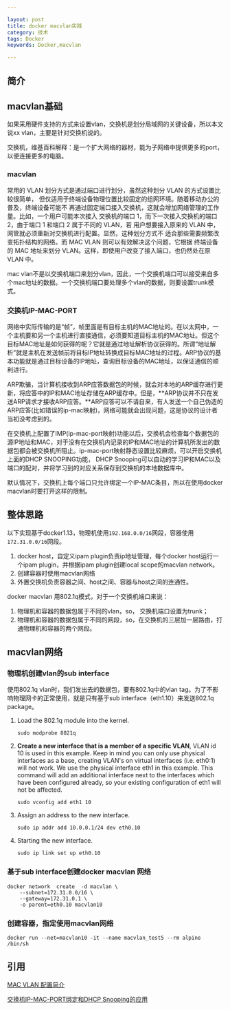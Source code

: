 ```yaml
---

layout: post
title: docker macvlan实践
category: 技术
tags: Docker
keywords: Docker,macvlan

---
```



## 简介

## macvlan基础

如果采用硬件支持的方式来设置vlan，交换机是划分局域网的关键设备，所以本文说xx vlan，主要是针对交换机说的。

交换机，维基百科解释：是一个扩大网络的器材，能为子网络中提供更多的port，以便连接更多的电脑。

### macvlan

常用的 VLAN 划分方式是通过端口进行划分，虽然这种划分 VLAN 的方式设置比较很简单， 但仅适用于终端设备物理位置比较固定的组网环境。随着移动办公的普及，终端设备可能不 再通过固定端口接入交换机，这就会增加网络管理的工作量。比如，一个用户可能本次接入 交换机的端口 1，而下一次接入交换机的端口 2，由于端口 1 和端口 2 属于不同的 VLAN，若 用户想要接入原来的 VLAN 中，网管就必须重新对交换机进行配置。显然，这种划分方式不 适合那些需要频繁改变拓扑结构的网络。而 MAC VLAN 则可以有效解决这个问题，它根据 终端设备的 MAC 地址来划分 VLAN。这样，即使用户改变了接入端口，也仍然处在原 VLAN 中。

mac vlan不是以交换机端口来划分vlan，因此，一个交换机端口可以接受来自多个mac地址的数据。一个交换机端口要处理多个vlan的数据，则要设置trunk模式。

### 交换机IP-MAC-PORT

网络中实际传输的是“帧”，帧里面是有目标主机的MAC地址的。在以太网中，一个主机要和另一个主机进行直接通信，必须要知道目标主机的MAC地址。但这个目标MAC地址是如何获得的呢？它就是通过地址解析协议获得的。所谓“地址解析”就是主机在发送帧前将目标IP地址转换成目标MAC地址的过程。ARP协议的基本功能就是通过目标设备的IP地址，查询目标设备的MAC地址，以保证通信的顺利进行。

ARP欺骗，当计算机接收到ARP应答数据包的时候，就会对本地的ARP缓存进行更新，将应答中的IP和MAC地址存储在ARP缓存中。但是，**ARP协议并不只在发送ARP请求才接收ARP应答。**ARP应答可以不请自来，有人发送一个自己伪造的ARP应答(比如错误的ip-mac映射)，网络可能就会出现问题，这是协议的设计者当初没考虑到的。

在交换机上配置了IMP(ip-mac-port映射)功能以后，交换机会检查每个数据包的源IP地址和MAC，对于没有在交换机内记录的IP和MAC地址的计算机所发出的数据包都会被交换机所阻止。ip-mac-port映射静态设置比较麻烦，可以开启交换机上面的DHCP SNOOPING功能， DHCP Snooping可以自动的学习IP和MAC以及端口的配对，并将学习到的对应关系保存到交换机的本地数据库中。

默认情况下，交换机上每个端口只允许绑定一个IP-MAC条目，所以在使用docker macvlan时要打开这样的限制。


## 整体思路

以下实现基于docker1.13，物理机使用`192.168.0.0/16`网段，容器使用`172.31.0.0/16`网段。

1. docker host，自定义ipam plugin负责ip地址管理，每个docker host运行一个ipam plugin，并根据ipam plugin创建local scope的macvlan network。
2. 创建容器时使用macvlan网络
3. 外置交换机负责容器之间、host之间、容器与host之间的连通性。

docker macvlan 用802.1q模式，对于一个交换机端口来说：

1. 物理机和容器的数据包属于不同的vlan，so， 交换机端口设置为trunk；
2. 物理机和容器的数据包属于不同的网段，so，在交换机的三层加一层路由，打通物理机和容器的两个网段。


## macvlan网络

### 物理机创建vlan的sub interface

使用802.1q vlan时，我们发出去的数据包，要有802.1q中的vlan tag。为了不影响物理网卡的正常使用，就是只有基于sub interface（eth1.10）来发送802.1q package。

1. Load the 802.1q module into the kernel.

	`sudo modprobe 8021q`

2. **Create a new interface that is a member of a specific VLAN**, 
VLAN id 10 is used in this example. Keep in mind you can only use physical interfaces as a base, creating VLAN's on virtual interfaces (i.e. eth0:1) will not work. We use the physical interface eth1 in this example. This command will add an additional interface next to the interfaces which have been configured already, so your existing configuration of eth1 will not be affected.
	
	`sudo vconfig add eth1 10`

3. Assign an address to the new interface.

	`sudo ip addr add 10.0.0.1/24 dev eth0.10`

4. Starting the new interface.

	`sudo ip link set up eth0.10`
	

	
### 基于sub interface创建docker macvlan 网络

	docker network  create  -d macvlan \
	    --subnet=172.31.0.0/16 \
	    --gateway=172.31.0.1 \
	    -o parent=eth0.10 macvlan10

### 创建容器，指定使用macvlan网络

	docker run --net=macvlan10 -it --name macvlan_test5 --rm alpine /bin/sh
	
	
## 引用

[MAC VLAN 配置简介 ](http://service.tp-link.com.cn/download/20155/MAC%20VLAN%E9%85%8D%E7%BD%AE%E6%8C%87%E5%8D%971.0.0.pdf)

[交换机IP-MAC-PORT绑定和DHCP Snooping的应用](http://yonggang.blog.51cto.com/94083/109150/)